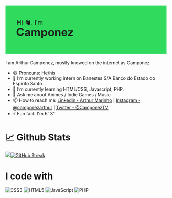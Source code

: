 ### <img src="header.png">  

I am Arthur Camponez, mostly knowed on the internet as Camponez


- 😄 Pronouns: He/his
- 🔭 I’m currently working intern on Banestes S/A Banco do Estado do Espírito Santo
- 🌱 I’m currently learning HTML/CSS, Javascript, PHP.
- 💬 Ask me about Animes / Indie Games / Music
- 📫 How to reach me: [Linkedin - Arthur Marinho](https://www.linkedin.com/in/arthur-marinho-36246a1b7/) | [Instagram - @camponezarthur](https://www.instagram.com/camponezarthur) | [Twitter - @CamponezTV](https://twitter.com/CamponezTV)
- ⚡ Fun fact: I'm 6' 3"

# 📈 Github Stats

<img src="https://github-readme-stats.vercel.app/api?username=CamponezTV&&show_icons=true&title_color=35FF69&icon_color=35FF69&text_color=35FF69&bg_color=151515">[![GitHub Streak](https://github-readme-streak-stats.herokuapp.com?user=CamponezTV&theme=dark&date_format=M%20j%5B%2C%20Y%5D&ring=35FF69&fire=35FF69&currStreakLabel=35FF69)](https://git.io/streak-stats)

# I code with

![CSS3](https://img.shields.io/badge/css3-%231572B6.svg?style=for-the-badge&logo=css3&logoColor=white)
![HTML5](https://img.shields.io/badge/html5-%23E34F26.svg?style=for-the-badge&logo=html5&logoColor=white)
![JavaScript](https://img.shields.io/badge/javascript-%23323330.svg?style=for-the-badge&logo=javascript&logoColor=%23F7DF1E)
![PHP](https://img.shields.io/badge/php-%23777BB4.svg?style=for-the-badge&logo=php&logoColor=white)
